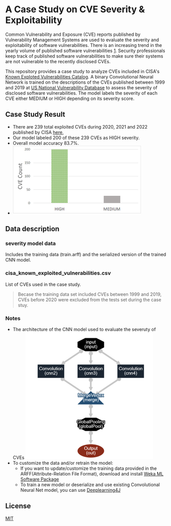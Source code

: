 # A Case Study on CVE Severity & Exploitability
Common Vulnerability and Exposure (CVE) reports published by Vulnerability Management Systems are used to evaluate the severity and exploitability of software vulnerabilities. There is an increasing trend in the yearly volume of published software vulnerabilities [1](https://www.techrepublic.com/article/2021-marks-another-record-year-for-security-vulnerabilities/). Security professionals keep track of published software vulnerabilities to make sure their systems are not vulnerable to the recently disclosed CVEs.

This repository provides a case study to analyze CVEs included in CISA's [Known Exploted Vulnerabilities Catalog](https://www.cisa.gov/known-exploited-vulnerabilities-catalog).
A binary Convolutional Neural Network is trained on the descriptions of the CVEs published between 1999 and 2019 at [US National Vulnerability Database](https://nvd.nist.gov/) to assess the severity of disclosed software vulnerabilities. The model labels the severity of each CVE either MEDIUM or HIGH depending on its severity score.
## Case Study Result
- There are 239 total exploited CVEs during 2020, 2021 and 2022 published by CISA [here](https://www.cisa.gov/known-exploited-vulnerabilities-catalog), 
- Our model labeled 200 of these 239 CVEs as HIGH severity.
- Overall model accuracy 83.7%.
- ![alt text](https://github.com/SoftwareDesignLab/automated_cve_severity_analysis/blob/main/chart.png)

## Data description
### severity model data
Includes the training data (train.arff) and the serialized version of the trained CNN model.
### cisa_known_exploited_vulnerabilities.csv
List of CVEs used in the case study.
> Becase the training data set included CVEs between 1999 and 2019, CVEs before 2020 were excluded from the tests set during the case stuy.

### Notes
- The architecture of the CNN model used to evaluate the severuty of CVEs 
![alt text](https://github.com/SoftwareDesignLab/automated_cve_severity_analysis/blob/main/cnn3.png)
- To customize the data and/or retrain the model:
  - If you want to update/customize the training data provided in the ARFF(Attribute-Relation File Format), download and install [Weka ML Software Package](https://www.cs.waikato.ac.nz/ml/weka/)
  - To train a new model or deserialize and use existing Convolutional Neural Net model, you can use [Deeplearning4J](https://deeplearning4j.konduit.ai/)

## License
[MIT](https://choosealicense.com/licenses/mit/)